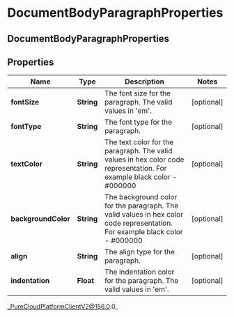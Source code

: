 # DocumentBodyParagraphProperties

## DocumentBodyParagraphProperties

## Properties

|Name | Type | Description | Notes|
|------------ | ------------- | ------------- | -------------|
| **fontSize** | **String** | The font size for the paragraph. The valid values in &#39;em&#39;. | [optional] |
| **fontType** | **String** | The font type for the paragraph. | [optional] |
| **textColor** | **String** | The text color for the paragraph. The valid values in hex color code representation. For example black color - #000000 | [optional] |
| **backgroundColor** | **String** | The background color for the paragraph. The valid values in hex color code representation. For example black color - #000000 | [optional] |
| **align** | **String** | The align type for the paragraph. | [optional] |
| **indentation** | **Float** | The indentation color for the paragraph. The valid values in &#39;em&#39;. | [optional] |



_PureCloudPlatformClientV2@156.0.0_
